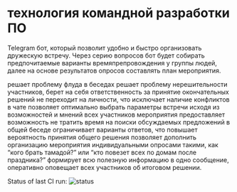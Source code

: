 # технология командной разработки ПО

Telegram бот, который позволит удобно и быстро организовать дружескую встречу. Через серию вопросов бот будет собирать предпочитаемые варианты времяпрепровождения у группы людей, далее на основе результатов опросов составлять план мероприятия.

решает проблему флуда в беседах
решает проблему нерешительности участников, берет на себя ответственность за принятие окончательных решений
не переходит на личности, что исключает наличие конфликтов в чате
позволяет оптимально выбрать параметры встречи исходя из возможностей и мнений всех участников мероприятия
предоставляет возможность не тратить время на поиски обсуждаемых предложений в общей беседе
ограничивает варианты ответов, что повышает вероятность принятия общего решения
позволяет дополнить организацию мероприятия индивидуальными опросами такими, как “кого брать тамадой?” или “кто повезет всех по домам после праздника?”
формирует всю полезную информацию в одно сообщение, оперативно оповещает всех участников об итоговом решении.

Status of last CI run:
![status](https://github.com/IamLena/trkpo/actions/workflows/main.yaml/badge.svg)
